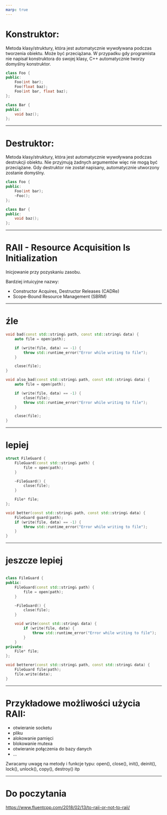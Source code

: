 ```yaml
---
marp: true
---
```


# Konstruktor:

Metoda klasy/struktury, która jest automatycznie wywoływana podczas tworzenia obiektu. Może być przeciążana. W przypadku gdy programista nie napisał konstruktora do swojej klasy, C++ automatycznie tworzy domyślny konstruktor.

```cpp
class Foo {
public:
    Foo(int bar);
    Foo(float baz);
    Foo(int bar, float baz);
};

class Bar {
public:
    void baz();
};
```

---

# Destruktor:

Metoda klasy/struktury, która jest automatycznie wywoływana podczas destrukcji obiektu. Nie przyjmują żadnych argumentów więc nie mogą być przeciążane. Gdy destruktor nie został napisany, automatycznie utworzony zostanie domyślny.

```cpp
class Foo {
public:
    Foo(int bar);
    ~Foo();
};

class Bar {
public:
    void baz();
};
```

---

# RAII - Resource Acquisition Is Initialization

Inicjowanie przy pozyskaniu zasobu.

Bardziej intuicyjne nazwy:
- Constructor Acquires, Destructor Releases (CADRe)
- Scope-Bound Resource Management (SBRM)

---

# źle 

```cpp
void bad(const std::string& path, const std::string& data) {
    auto file = open(path);

    if (write(file, data) == -1) {
        throw std::runtime_error("Error while writing to file");
    }

    close(file);
}
```
```cpp
void also_bad(const std::string& path, const std::string& data) {
    auto file = open(path);

    if (write(file, data) == -1) {
        close(file);
        throw std::runtime_error("Error while writing to file");
    }

    close(file);
}
```

---

# lepiej

```cpp
struct FileGuard {
    FileGuard(const std::string& path) {
        file = open(path);
    }

    ~FileGuard() {
        close(file);
    }

    File* file;
};

void better(const std::string& path, const std::string& data) {
    FileGuard guard(path);
    if (write(file, data) == -1) {
        throw std::runtime_error("Error while writing to file");
    }
}

```

---

# jeszcze lepiej

```cpp

class FileGuard {
public:
    FileGuard(const std::string& path) {
        file = open(path);
    }

    ~FileGuard() {
        close(file);
    }

    void write(const std::string& data) {
        if (write(file, data) {
            throw std::runtime_error("Error while writing to file");
        }
    }
private:
    File* file;
};

void betterer(const std::string& path, const std::string& data) {
    FileGuard file(path);
    file.write(data);
}

```

---

# Przykładowe możliwości użycia RAII:
- otwieranie socketu
- pliku
- alokowanie pamięci
- blokowanie mutexa
- otwieranie połączenia do bazy danych
- ...

Zwracamy uwagę na metody i funkcje typu: 
open(), close(), init(), deinit(), lock(), unlock(), copy(), destroy() itp

---

# Do poczytania

https://www.fluentcpp.com/2018/02/13/to-raii-or-not-to-raii/
